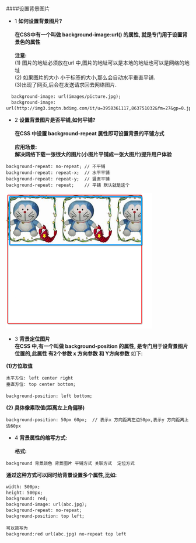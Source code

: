####设置背景图片


- 1 **如何设置背景图片?**<br><br>**在CSS中有一个叫做 background-image:url() 的属性, 就是专门用于设置背景色的属性**<br><br>**注意:**<br>(1) 图片的地址必须放在url 中,图片的地址可以是本地的地址也可以是网络的地址<br>(2) 如果图片的大小 小于标签的大小,那么会自动水平垂直平铺.<br> (3)出现了网页,后会在发送请求回去网络图片.

```
  background-image: url(images/picture.jpg);
  background-image: url(http://img3.imgtn.bdimg.com/it/u=3958361117,863751032&fm=27&gp=0.jpg);
```


- 2 **设置背景图片是否平铺,如何平铺?**<br> <br> **在CSS 中设置 background-repeat 属性即可设置背景的平铺方式** <br><br>**应用场景:**<br>**解决网络下载一张很大的图片(小图片平铺成一张大图片)提升用户体验**

```
background-repeat: no-repeat; // 不平铺
background-repeat: repeat-x;  // 水平平铺
background-repeat: repeat-y;  // 竖直平铺
background-repeat: repeat;    // 平铺 默认就是这个
```
![](/assets/Snip20180703_5.png)



- 3 **背景定位图片**<br>**在CSS 中,有一个叫做 background-position 的属性, 是专门用于设背景图片位置的,此属性 有2个参数 x 方向参数 和 Y方向参数** 如下:

**(1)方位取值**
```
水平方位: left center right
垂直方位: top center bottom;

background-position: left bottom;
```
**(2) 具体像素取值(距离左上角偏移)**

```
background-position: 50px 60px;  // 表示x 方向距离左边50px,表示y 方向距离上边60px

```


- 4 **背景属性的缩写方式:**<br><br> **格式:**<br>
```
background 背景颜色 背景图片 平铺方式 关联方式  定位方式
```
**通过这种方式可以同时给背景设置多个属性,比如:**

```
width: 500px;
height: 500px;
background: red;
background-image: url(abc.jpg);
background-repeat: no-repeat;
background-position: top left;

可以简写为
background:red url(abc.jpg) no-repeat top left
```





